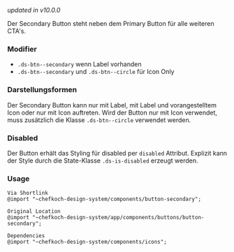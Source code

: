 *updated in v10.0.0*

Der Secondary Button steht neben dem Primary Button für alle weiteren CTA's.

### Modifier
* `.ds-btn--secondary` wenn Label vorhanden
* `.ds-btn--secondary` und `.ds-btn--circle` für Icon Only

### Darstellungsformen
Der Secondary Button kann nur mit Label, mit Label und vorangestelltem Icon oder nur mit Icon auftreten. Wird der Button nur mit Icon verwendet, muss zusätzlich die Klasse `.ds-btn--circle` verwendet werden.

### Disabled
Der Button erhält das Styling für disabled per `disabled` Attribut. Explizit kann der Style durch die State-Klasse `.ds-is-disabled` erzeugt werden.
### Usage  
    
    Via Shortlink 
    @import "~chefkoch-design-system/components/button-secondary";
    
    Original Location
    @import "~chefkoch-design-system/app/components/buttons/button-secondary";

    Dependencies
    @import "~chefkoch-design-system/components/icons";